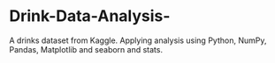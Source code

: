 # Drink-Data-Analysis-



A drinks dataset from Kaggle. Applying analysis using Python, NumPy, Pandas, Matplotlib and seaborn and stats.
